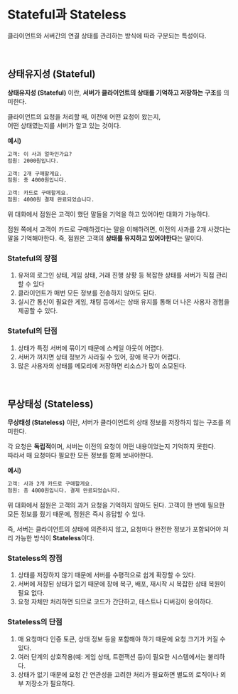 # Stateful과 Stateless
클라이언트와 서버간의 연결 상태를 관리하는 방식에 따라 구분되는 특성이다.

<br>

## 상태유지성 (Stateful)
**상태유지성 (Stateful)** 이란, **서버가 클라이언트의 상태를 기억하고 저장하는 구조**를 의미한다.

클라이언트의 요청을 처리할 때, 이전에 어떤 요청이 왔는지, <br>
어떤 상태였는지를 서버가 알고 있는 것이다.

**예시)**

```md
고객: 이 사과 얼마인가요?
점원: 2000원입니다.

고객: 2개 구매할게요.
점원: 총 4000원입니다.

고객: 카드로 구매할게요.
점원: 4000원 결제 완료되었습니다.
```
위 대화에서 점원은 고객이 했던 말들을 기억을 하고 있어야만 대화가 가능하다.

점원 쪽에서 고객이 카드로 구매하겠다는 말을 이해하려면, 이전의 사과를 2개 사겠다는 말을 기억해야한다. 즉, 점원은 고객의 **상태를 유지하고 있어야한다**는 말이다.

### Stateful의 장점

1. 유저의 로그인 상태, 게임 상태, 거래 진행 상황 등 복잡한 상태를 서버가 직접 관리할 수 있다
2. 클라이언트가 매번 모든 정보를 전송하지 않아도 된다.
3. 실시간 통신이 필요한 게임, 채팅 등에서는 상태 유지를 통해 더 나은 사용자 경험을 제공할 수 있다.

### Stateful의 단점

1. 상태가 특정 서버에 묶이기 때문에 스케일 아웃이 어렵다.
2. 서버가 꺼지면 상태 정보가 사라질 수 있어, 장애 복구가 어렵다.
3. 많은 사용자의 상태를 메모리에 저장하면 리소스가 많이 소모된다.

<br>

## 무상태성 (Stateless)
**무상태성 (Stateless)** 이란, 서버가 클라이언트의 상태 정보를 저장하지 않는 구조를 의미한다.

각 요청은 **독립적**이며, 서버는 이전의 요청이 어떤 내용이었는지 기억하지 못한다. <br>
따라서 매 요청마다 필요한 모든 정보를 함께 보내야한다.

**예시)**
```md
고객: 사과 2개 카드로 구매할게요.
점원: 총 4000원입니다. 결제 완료되었습니다.
```

위 대화에서 점원은 고객의 과거 요청을 기억하지 않아도 된다.
고객이 한 번에 필요한 모든 정보를 줬기 때문에, 점원은 즉시 응답할 수 있다.

즉, 서버는 클라이언트의 상태에 의존하지 않고,
요청마다 완전한 정보가 포함되어야 처리 가능한 방식이 **Stateless**이다.

### Stateless의 장점

1. 상태를 저장하지 않기 때문에 서버를 수평적으로 쉽게 확장할 수 있다.
2. 서버에 저장된 상태가 없기 때문에 장애 복구, 배포, 재시작 시 복잡한 상태 복원이 필요 없다.
3. 요청 자체만 처리하면 되므로 코드가 간단하고, 테스트나 디버깅이 용이하다.

### Stateless의 단점

1. 매 요청마다 인증 토큰, 상태 정보 등을 포함해야 하기 때문에 요청 크기가 커질 수 있다.
2. 여러 단계의 상호작용(예: 게임 상태, 트랜잭션 등)이 필요한 시스템에서는 불리하다.
3. 상태가 없기 때문에 요청 간 연관성을 고려한 처리가 필요하면 별도의 로직이나 외부 저장소가 필요하다.